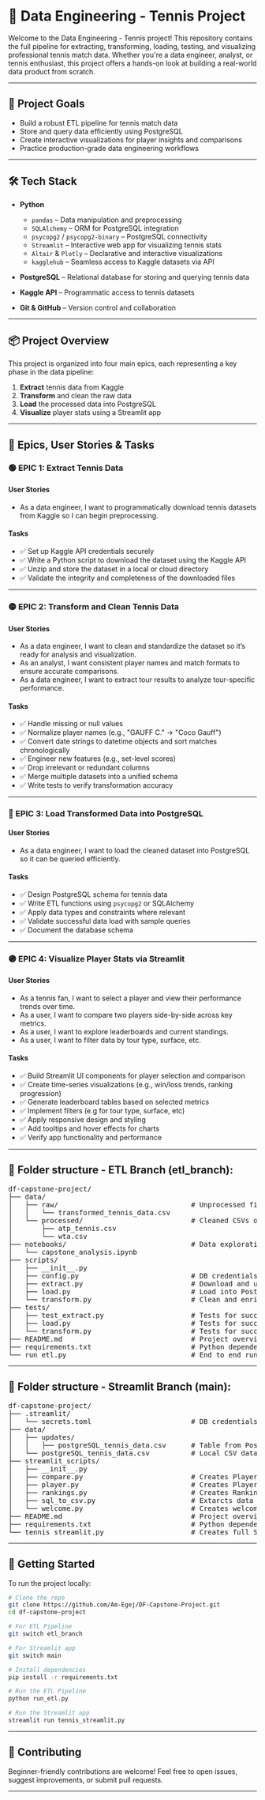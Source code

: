 # 🎾 Data Engineering - Tennis Project

Welcome to the Data Engineering - Tennis project! This repository contains the full pipeline for extracting, transforming, loading, testing, and visualizing professional tennis match data. Whether you're a data engineer, analyst, or tennis enthusiast, this project offers a hands-on look at building a real-world data product from scratch. 

---

## 🎯 Project Goals

- Build a robust ETL pipeline for tennis match data
- Store and query data efficiently using PostgreSQL
- Create interactive visualizations for player insights and comparisons
- Practice production-grade data engineering workflows

---

## 🛠️ Tech Stack

- **Python**
  - `pandas` – Data manipulation and preprocessing  
  - `SQLAlchemy` – ORM for PostgreSQL integration  
  - `psycopg2` / `psycopg2-binary` – PostgreSQL connectivity  
  - `Streamlit` – Interactive web app for visualizing tennis stats  
  - `Altair` & `Plotly` – Declarative and interactive visualizations  
  - `kagglehub` – Seamless access to Kaggle datasets via API  

- **PostgreSQL** – Relational database for storing and querying tennis data  
- **Kaggle API** – Programmatic access to tennis datasets  
- **Git & GitHub** – Version control and collaboration

---

## 📦 Project Overview

This project is organized into four main epics, each representing a key phase in the data pipeline:

1. **Extract** tennis data from Kaggle
2. **Transform** and clean the raw data
3. **Load** the processed data into PostgreSQL
4. **Visualize** player stats using a Streamlit app

---

## 🧩 Epics, User Stories & Tasks

### 🟢 EPIC 1: Extract Tennis Data

#### User Stories
- As a data engineer, I want to programmatically download tennis datasets from Kaggle so I can begin preprocessing.


#### Tasks
- ✅ Set up Kaggle API credentials securely
- ✅ Write a Python script to download the dataset using the Kaggle API
- ✅ Unzip and store the dataset in a local or cloud directory
- ✅ Validate the integrity and completeness of the downloaded files

---

### 🟡 EPIC 2: Transform and Clean Tennis Data

#### User Stories
- As a data engineer, I want to clean and standardize the dataset so it’s ready for analysis and visualization.
- As an analyst, I want consistent player names and match formats to ensure accurate comparisons.
- As a data engineer, I want to extract tour results to analyze tour-specific performance.

#### Tasks
- ✅ Handle missing or null values
- ✅ Normalize player names (e.g., "GAUFF C." → "Coco Gauff")
- ✅ Convert date strings to datetime objects and sort matches chronologically
- ✅ Engineer new features (e.g., set-level scores)
- ✅ Drop irrelevant or redundant columns
- ✅ Merge multiple datasets into a unified schema
- ✅ Write tests to verify transformation accuracy

---

### 🔵 EPIC 3: Load Transformed Data into PostgreSQL

#### User Stories
- As a data engineer, I want to load the cleaned dataset into PostgreSQL so it can be queried efficiently.

#### Tasks
- ✅ Design PostgreSQL schema for tennis data
- ✅ Write ETL functions using `psycopg2` or SQLAlchemy
- ✅ Apply data types and constraints where relevant
- ✅ Validate successful data load with sample queries
- ✅ Document the database schema

---

### 🟣 EPIC 4: Visualize Player Stats via Streamlit

#### User Stories
- As a tennis fan, I want to select a player and view their performance trends over time.
- As a user, I want to compare two players side-by-side across key metrics.
- As a user, I want to explore leaderboards and current standings.
- As a user, I want to filter data by tour type, surface, etc.

#### Tasks
- ✅ Build Streamlit UI components for player selection and comparison
- ✅ Create time-series visualizations (e.g., win/loss trends, ranking progression)
- ✅ Generate leaderboard tables based on selected metrics
- ✅ Implement filters (e.g for tour type, surface, etc)
- ✅ Apply responsive design and styling
- ✅ Add tooltips and hover effects for charts
- ✅ Verify app functionality and performance

---
## 📁 Folder structure - ETL Branch (etl_branch):
<pre>
df-capstone-project/
├── data/
│   ├── raw/                                # Unprocessed files from Kaggle
│   │   └── transformed_tennis_data.csv
│   └── processed/                          # Cleaned CSVs or intermediate outputs
│       ├── atp_tennis.csv           
│       └── wta.csv     
├── notebooks/                              # Data exploration notebook(s)
│   └── capstone_analysis.ipynb 
├── scripts/
│   ├── __init__.py                         
│   ├── config.py                           # DB credentials and constants
│   ├── extract.py                          # Download and unzip Kaggle data                       
│   ├── load.py                             # Load into PostgreSQL
│   └── transform.py                        # Clean and enrich data
├── tests/
│   ├── test_extract.py                     # Tests for successful data extraction                     
│   ├── load.py                             # Tests for successful data loading 
│   └── transform.py                        # Tests for successful data transformation 
├── README.md                               # Project overview
├── requirements.txt                        # Python dependencies
└── run_etl.py                              # End to end run of ETL pipeline
</pre>

---

## 📁 Folder structure - Streamlit Branch (main):
<pre>
df-capstone-project/
├── .streamlit/          
│   └── secrets.toml                        # DB credentials and constants for local running of streamlit app
├── data/     
│   ├── updates/    
│   │   ├── postgreSQL_tennis_data.csv      # Table from PostgreSQL - Updated every run               
│   └── postgreSQL_tennis_data.csv          # Local CSV data for users without credentials (not updated)
├── streamlit_scripts/
│   ├── __init__.py                         
│   ├── compare.py                          # Creates Player Comparisons visualisation
│   ├── player.py                           # Creates Player insights visualiisation                  
│   ├── rankings.py                         # Creates Rankings visualisation
│   ├── sql_to_csv.py                       # Extarcts data from PostgreSQL and loads to CSV
│   └── welcome.py                          # Creates welcome visualisation 
├── README.md                               # Project overview
├── requirements.txt                        # Python dependencies
└── tennis_streamlit.py                     # Creates full Streamlit app with all visualisations
</pre>
---

## 🚀 Getting Started

To run the project locally:

```bash
# Clone the repo
git clone https://github.com/Am-Egej/DF-Capstone-Project.git
cd df-capstone-project

# For ETL Pipeline
git switch etl_branch

# For Streamlit app
git switch main

# Install dependencies
pip install -r requirements.txt

# Run the ETL Pipeline
python run_etl.py

# Run the Streamlit app
streamlit run tennis_streamlit.py
```

---

## 🧠 Contributing

Beginner-friendly contributions are welcome! Feel free to open issues, suggest improvements, or submit pull requests. 

---

